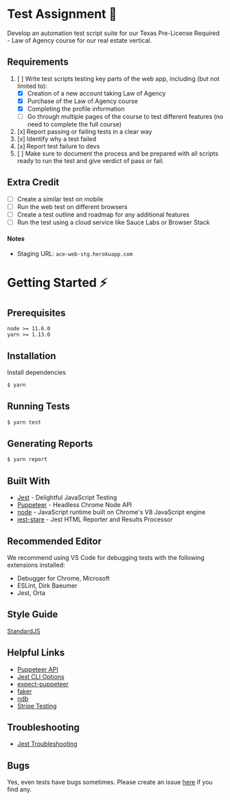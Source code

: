 # Test Assignment 🚀
Develop an automation test script suite for our Texas Pre-License Required - Law of Agency course for our real estate vertical.

## Requirements
1. [ ] Write test scripts testing key parts of the web app, including (but not limited to):
    - [x] Creation of a new account taking Law of Agency
    - [x] Purchase of the Law of Agency course
    - [x] Completing the profile information
    - [ ] Go through multiple pages of the course to test different features (no need to complete the full course)
2. [x] Report passing or failing tests in a clear way
3. [x] Identify why a test failed
4. [x] Report test failure to devs
5. [ ] Make sure to document the process and be prepared with all scripts ready to run the test
and give verdict of pass or fail.

## Extra Credit
- [ ] Create a similar test on mobile
- [ ] Run the web test on different browsers
- [ ] Create a test outline and roadmap for any additional features
- [ ] Run the test using a cloud service like Sauce Labs or Browser Stack

#### Notes
- Staging URL: `ace-web-stg.herokuapp.com`

# Getting Started ⚡️

## Prerequisites
```
node >= 11.6.0
yarn >= 1.13.0
```

## Installation

Install dependencies
```bash
$ yarn
```

## Running Tests
```bash
$ yarn test
```

## Generating Reports
```bash
$ yarn report
```

## Built With
- [Jest](https://jestjs.io/) - Delightful JavaScript Testing
- [Puppeteer](https://pptr.dev/) - Headless Chrome Node API
- [node](https://nodejs.org/en/) - JavaScript runtime built on Chrome's V8 JavaScript engine
- [jest-stare](https://dkelosky.github.io/jest-stare/) - Jest HTML Reporter and Results Processor

## Recommended Editor
We recommend using VS Code for debugging tests with the following extensions installed:
- Debugger for Chrome, Microsoft
- ESLint, Dirk Baeumer
- Jest, Orta

## Style Guide
[StandardJS](https://standardjs.com/)

## Helpful Links
- [Puppeteer API](https://github.com/GoogleChrome/puppeteer/blob/v1.12.2/docs/api.md)
- [Jest CLI Options](https://jestjs.io/docs/en/cli.html)
- [expect-puppeteer](https://github.com/smooth-code/jest-puppeteer/tree/master/packages/expect-puppeteer)
- [faker](https://github.com/Marak/faker.js)
- [ndb](https://github.com/GoogleChromeLabs/ndb)
- [Stripe Testing](https://stripe.com/docs/testing)

## Troubleshooting
- [Jest Troubleshooting](https://jestjs.io/docs/en/troubleshooting)

## Bugs
Yes, even tests have bugs sometimes. Please create an issue [here](https://github.com/jkcon/ace-the-test/issues) if you find any.